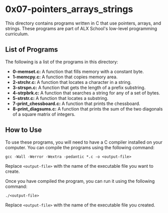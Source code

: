 # 0x07-pointers_arrays_strings

This directory contains programs written in C that use pointers, arrays, and strings. These programs are part of ALX School's low-level programming curriculum.

## List of Programs

The following is a list of the programs in this directory:

- **0-memset.c:** A function that fills memory with a constant byte.
- **1-memcpy.c:** A function that copies memory area.
- **2-strchr.c:** A function that locates a character in a string.
- **3-strspn.c:** A function that gets the length of a prefix substring.
- **4-strpbrk.c:** A function that searches a string for any of a set of bytes.
- **5-strstr.c:** A function that locates a substring.
- **7-print_chessboard.c:** A function that prints the chessboard.
- **8-print_diagsums.c:** A function that prints the sum of the two diagonals of a square matrix of integers.

## How to Use

To use these programs, you will need to have a C compiler installed on your computer. You can compile the programs using the following command:

```
gcc -Wall -Werror -Wextra -pedantic *.c -o <output-file>
```

Replace `<output-file>` with the name of the executable file you want to create.

Once you have compiled the program, you can run it using the following command:

```
./<output-file>
```

Replace `<output-file>` with the name of the executable file you created.

